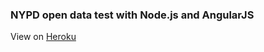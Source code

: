 <h3>NYPD open data test with Node.js and AngularJS</h3>
<p>View on <a href="http://nypd1.herokuapp.com/" target="blank">Heroku</a></p> 